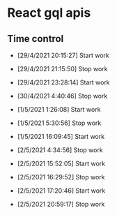 # React gql apis

## Time control

- [29/4/2021 20:15:27] Start work
- [29/4/2021 21:15:50] Stop work


- [29/4/2021 23:28:14] Start work
- [30/4/2021 4:40:46] Stop work

- [1/5/2021 1:26:08] Start work
- [1/5/2021 5:30:56] Stop work
  
- [1/5/2021 16:09:45] Start work
- [2/5/2021 4:34:56] Stop work

- [2/5/2021 15:52:05] Start work
- [2/5/2021 16:29:52] Stop work

- [2/5/2021 17:20:46] Start work
- [2/5/2021 20:59:17] Stop work